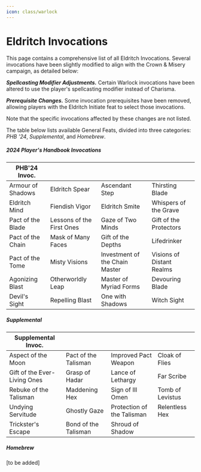 ```yaml
---
icon: class/warlock
---
```


# Eldritch Invocations

This page contains a comprehensive list of all Eldritch Invocations. Several invocations have been slightly modified to align with the Crown & Misery campaign, as detailed below:

***Spellcasting Modifier Adjustments.*** Certain Warlock invocations have been altered to use the player's spellcasting modifier instead of Charisma.

***Prerequisite Changes.*** Some invocation prerequisites have been removed, allowing players with the Eldritch Initiate feat to select those invocations.

Note that the specific invocations affected by these changes are not listed.

The table below lists available General Feats, divided into three categories: *PHB '24*, *Supplemental*, and *Homebrew*.

##### 2024 Player's Handbook Invocations

| PHB'24 Invoc. |  |  |  |
|---|---|---|---|
| Armour of Shadows | Eldritch Spear | Ascendant Step | Thirsting Blade |
| Eldritch Mind | Fiendish Vigor | Eldritch Smite | Whispers of the Grave |
| Pact of the Blade | Lessons of the First Ones | Gaze of Two Minds | Gift of the Protectors |
| Pact of the Chain | Mask of Many Faces | Gift of the Depths | Lifedrinker |
| Pact of the Tome | Misty Visions | Investment of the Chain Master | Visions of Distant Realms |
| Agonizing Blast | Otherworldly Leap | Master of Myriad Forms | Devouring Blade |
| Devil's Sight | Repelling Blast | One with Shadows | Witch Sight |

##### Supplemental

| Supplemental Invoc. |  |  |  |
|---|---|---|---|
| Aspect of the Moon | Pact of the Talisman | Improved Pact Weapon | Cloak of Flies |
| Gift of the Ever-Living Ones | Grasp of Hadar | Lance of Lethargy | Far Scribe |
| Rebuke of the Talisman | Maddening Hex | Sign of Ill Omen | Tomb of Levistus |
| Undying Servitude | Ghostly Gaze | Protection of the Talisman | Relentless Hex |
| Trickster's Escape | Bond of the Talisman | Shroud of Shadow |  |

##### Homebrew

[to be added]
